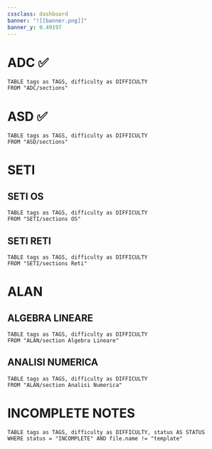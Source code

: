 ```yaml
---
cssclass: dashboard
banner: "![[banner.png]]"
banner_y: 0.49197
---
```


# ADC ✅

```dataview
TABLE tags as TAGS, difficulty as DIFFICULTY
FROM "ADC/sections"
```


# ASD ✅


```dataview
TABLE tags as TAGS, difficulty as DIFFICULTY
FROM "ASD/sections"
```


# SETI

## SETI OS
```dataview
TABLE tags as TAGS, difficulty as DIFFICULTY
FROM "SETI/sections OS"
```

## SETI RETI


```dataview
TABLE tags as TAGS, difficulty as DIFFICULTY
FROM "SETI/sections Reti"
```


# ALAN

## ALGEBRA LINEARE

```dataview
TABLE tags as TAGS, difficulty as DIFFICULTY
FROM "ALAN/section Algebra Lineare"
```


## ANALISI NUMERICA


```dataview
TABLE tags as TAGS, difficulty as DIFFICULTY
FROM "ALAN/section Analisi Numerica"
```




# INCOMPLETE NOTES

```dataview
TABLE tags as TAGS, difficulty as DIFFICULTY, status AS STATUS
WHERE status = "INCOMPLETE" AND file.name != "template"
```
